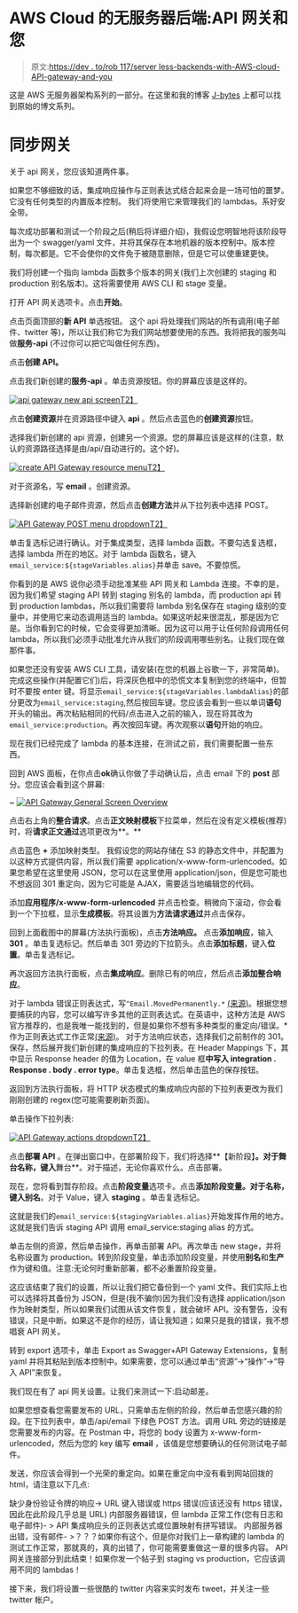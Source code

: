 # AWS Cloud 的无服务器后端:API 网关和您

> 原文:[https://dev . to/rob 117/server less-backends-with-AWS-cloud-API-gateway-and-you](https://dev.to/rob117/serverless-backends-with-aws-cloud-api-gateway-and-you)

这是 AWS 无服务器架构系列的一部分。在这里和我的博客 [J-bytes](http://robsherling.com/jbytes/index.php/2017/01/08/serverless-backends-with-aws-cloud-intro/) 上都可以找到原始的博文系列。

# 同步网关

关于 api 网关，您应该知道两件事。

如果您不够细致的话，集成响应操作与正则表达式结合起来会是一场可怕的噩梦。它没有任何类型的内置版本控制。
我们将使用它来管理我们的 lambdas。系好安全带。

每次成功部署和测试一个阶段之后(稍后将详细介绍)，我假设您明智地将该阶段导出为一个 swagger/yaml 文件，并将其保存在本地机器的版本控制中。版本控制，每次都是。它不会使你的文件免于被随意删除，但是它可以使重建更快。

我们将创建一个指向 lambda 函数多个版本的网关(我们上次创建的 staging 和 production 别名版本)。这将需要使用 AWS CLI 和 stage 变量。

打开 API 网关选项卡。点击**开始**。

点击页面顶部的**新 API** 单选按钮。
这个 api 将处理我们网站的所有调用(电子邮件、twitter 等)，所以让我们称它为我们网站想要使用的东西。我将把我的服务叫做**服务-api** (不过你可以把它叫做任何东西)。

点击**创建 API。**

点击我们新创建的**服务-api** 。单击资源按钮。你的屏幕应该是这样的。

[![api gateway new api screen](img/c66d1347ed2c177e413856579a64c3da.png)T2】](https://res.cloudinary.com/practicaldev/image/fetch/s--3KzFaYDK--/c_limit%2Cf_auto%2Cfl_progressive%2Cq_auto%2Cw_880/http://robsherling.com/jbytes/wp-content/uploads/2017/01/Screen-Shot-2017-01-09-at-16.40.31.png)

点击**创建资源**并在资源路径中键入 **api** 。然后点击蓝色的**创建资源**按钮。

选择我们新创建的 api 资源，创建另一个资源。您的屏幕应该是这样的(注意，默认的资源路径选择是由/api/自动进行的。这个好)。

[![create API Gateway resource menu](img/e883d4adcf314c98bc915364b6f4b40f.png)T2】](https://res.cloudinary.com/practicaldev/image/fetch/s--IS0pibbK--/c_limit%2Cf_auto%2Cfl_progressive%2Cq_auto%2Cw_880/http://robsherling.com/jbytes/wp-content/uploads/2017/01/Screen-Shot-2017-01-09-at-16.43.28.png)

对于资源名，写 **email** 。创建资源。

选择新创建的电子邮件资源，然后点击**创建方法**并从下拉列表中选择 POST。

[![API Gateway POST menu dropdown](img/7c5cca1525d92d14303ca466dd54dd3c.png)T2】](https://res.cloudinary.com/practicaldev/image/fetch/s--bZ4tRpO9--/c_limit%2Cf_auto%2Cfl_progressive%2Cq_auto%2Cw_880/http://robsherling.com/jbytes/wp-content/uploads/2017/01/Screen-Shot-2017-01-09-at-16.45.25.png)

单击复选标记进行确认。对于集成类型，选择 lambda 函数。不要勾选复选框，选择 lambda 所在的地区。对于 lambda 函数名，键入`email_service:${stageVariables.alias}`并单击 save。不要惊慌。

你看到的是 AWS 说你必须手动批准某些 API 网关和 Lambda 连接。不幸的是，因为我们希望 staging API 转到 staging 别名的 lambda，而 production api 转到 production lambdas，所以我们需要将 lambda 别名保存在 staging 级别的变量中，并使用它来动态调用适当的 lambda。如果这听起来很混乱，那是因为它是。当你看到它的时候，它会变得更加清晰。因为这可以用于让任何阶段调用任何 lambda，所以我们必须手动批准允许从我们的阶段调用哪些别名。让我们现在做那件事。

如果您还没有安装 AWS CLI 工具，请安装(在您的机器上谷歌一下，非常简单)。完成这些操作(并配置它们)后，将深灰色框中的恐慌文本复制到您的终端中，但暂时不要按 enter 键。将显示`email_service:${stageVariables.lambdaAlias}`的部分更改为`email_service:staging`,然后按回车键。您应该会看到一些以单词**语句**开头的输出。再次粘贴相同的代码/点击进入之前的输入，现在将其改为`email_service:production`。再次按回车键。再次观察以**语句**开始的响应。

现在我们已经完成了 lambda 的基本连接，在测试之前，我们需要配置一些东西。

回到 AWS 面板，在你点击**ok**确认你做了手动确认后，点击 email 下的 **post** 部分。您应该会看到这个屏幕:

~ [![API Gateway General Screen Overview](img/9a32cd4e57f20d53d6e525d79b7cd5c1.png)](https://res.cloudinary.com/practicaldev/image/fetch/s--tcpm5mfX--/c_limit%2Cf_auto%2Cfl_progressive%2Cq_auto%2Cw_880/http://robsherling.com/jbytes/wp-content/uploads/2017/01/Screen-1.png)

点击右上角的**整合请求**。点击**正文映射模板**下拉菜单，然后在没有定义模板(推荐)时，将**请求正文通过**选项更改为**。**

点击蓝色 **+** 添加映射类型。
我假设您的网站存储在 S3 的静态文件中，并配置为以这种方式提供内容，所以我们需要 application/x-www-form-urlencoded。如果您希望在这里使用 JSON，您可以在这里使用 application/json，但是您可能也不想返回 301 重定向，因为它可能是 AJAX，需要适当地编辑您的代码。

添加**应用程序/x-www-form-urlencoded** 并点击检查。稍微向下滚动，你会看到一个下拉框，显示**生成模板**。将其设置为**方法请求通过**并点击保存。

回到上面截图中的屏幕(方法执行面板)，点击**方法响应。**
点击**添加响应**，输入 **301** 。单击复选标记。然后单击 301 旁边的下拉箭头。点击**添加标题**，键入**位置**。单击复选标记。

再次返回方法执行面板，点击**集成响应**。删除已有的响应，然后点击**添加整合响应**。

对于 lambda 错误正则表达式，写`^Email.MovedPermanently.*` [(来源)](https://aws.amazon.com/jp/blogs/compute/redirection-in-a-serverless-api-with-aws-lambda-and-amazon-api-gateway/)。根据您想要捕获的内容，您可以编写许多其他的正则表达式。在英语中，这种方法是 AWS 官方推荐的，也是我唯一能找到的，但是如果你不想有多种类型的重定向/错误。*作为正则表达式工作正常[(来源)](http://qiita.com/takyam/items/1789b4bea02f608e7a05)。
对于方法响应状态，选择我们之前制作的 301。
保存，然后展开我们新创建的集成响应的下拉列表。在 Header Mappings 下，其中显示 Response header 的值为 Location，在 value 框**中写入 integration . Response . body . error type**。单击复选框，然后单击蓝色的保存按钮。

返回到方法执行面板，将 HTTP 状态模式的集成响应内部的下拉列表更改为我们刚刚创建的 regex(您可能需要刷新页面)。

单击操作下拉列表:

[![API Gateway actions dropdown](img/500c8c756e3cab1e9bcfc8c1e91dc30a.png)T2】](https://res.cloudinary.com/practicaldev/image/fetch/s--o27PSfx2--/c_limit%2Cf_auto%2Cfl_progressive%2Cq_auto%2Cw_880/http://robsherling.com/jbytes/wp-content/uploads/2017/01/actions-deploy-api.png)

点击**部署 API** 。在弹出窗口中，在部署阶段下，我们将选择**【新阶段】**。对于舞台名称，键入**舞台**。对于描述，无论你喜欢什么。点击部署。

现在，您将看到暂存阶段。点击**阶段变量**选项卡。点击**添加阶段变量。**对于名称，键入**别名**。对于 Value，键入 **staging** 。单击复选标记。

这就是我们的`email_service:${stagingVariables.alias}`开始发挥作用的地方。这就是我们告诉 staging API 调用 email_service:staging alias 的方式。

单击左侧的资源，然后单击操作，再单击部署 API。再次单击 new stage，并将名称设置为 production。转到阶段变量，单击添加阶段变量，并使用**别名**和**生产**作为键和值。注意:无论何时重新部署，都不必重置阶段变量。

这应该结束了我们的设置，所以让我们把它备份到一个 yaml 文件。我们实际上也可以选择将其备份为 JSON，但是(我不骗你)因为我们没有选择 application/json 作为映射类型，所以如果我们试图从该文件恢复，就会破坏 API。没有警告，没有错误，只是中断。如果这不是你的经历，请让我知道；如果只是我的错误，我不想唱衰 API 网关。

转到 export 选项卡，单击 Export as Swagger+API Gateway Extensions，复制 yaml 并将其粘贴到版本控制中。如果需要，您可以通过单击“资源”->“操作”->“导入 API”来恢复。

我们现在有了 api 网关设置。让我们来测试一下:启动邮差。

如果您想查看您需要发布的 URL，只需单击左侧的阶段，然后单击您感兴趣的阶段。在下拉列表中，单击/api/email 下绿色 POST 方法。调用 URL 旁边的链接是您需要发布的内容。在 Postman 中，将您的 body 设置为 x-www-form-urlencoded，然后为您的 key 编写 **email** ，该值是您想要确认的任何测试电子邮件。

发送，你应该会得到一个光荣的重定向。如果在重定向中没有看到网站回拨的 html，请注意以下几点:

缺少身份验证令牌的响应-> URL 键入错误或 https 错误(应该还没有 https 错误，因此在此阶段几乎总是 URL)
内部服务器错误，但 lambda 正常工作(您有日志和电子邮件)- > API 集成响应头的正则表达式或位置映射有拼写错误。
内部服务器出错，没有邮件- >？？？如果你有这个，但是你对我们上一章构建的 lambda 的测试工作正常，那就真的，真的出错了，你可能需要重做这一章的很多内容。
API 网关连接部分到此结束！如果你发一个帖子到 staging vs production，它应该调用不同的 lambdas！

接下来，我们将设置一些很酷的 twitter 内容来实时发布 tweet，并关注一些 twitter 帐户。
